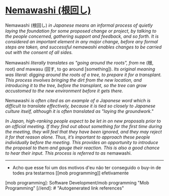 # [Nemawashi (根回し)](https://en.wikipedia.org/wiki/Nemawashi) 

Nemawashi (根回し) _in Japanese means an informal process of quietly laying the foundation for some proposed change or project, by talking to the people concerned, gathering support and feedback, and so forth. It is considered an important element in any major change, before any formal steps are taken, and successful nemawashi enables changes to be carried out with the consent of all sides._

Nemawashi _literally translates as "going around the roots", from_ ne (根, root) _and_ mawasu (回す, to go around [something]). _Its original meaning was literal: digging around the roots of a tree, to prepare it for a transplant. This process involves bringing the dirt from the new location, and introducing it to the tree, before the transplant, so the tree can grow accustomed to the new environment before it gets there._

Nemawashi _is often cited as an example of a Japanese word which is difficult to translate effectively, because it is tied so closely to Japanese culture itself, although it is often translated as "laying the groundwork."_

_In Japan, high-ranking people expect to be let in on new proposals prior to an official meeting. If they find out about something for the first time during the meeting, they will feel that they have been ignored, and they may reject it for that reason alone. Thus, it’s important to approach these people individually before the meeting. This provides an opportunity to introduce the proposal to them and gauge their reaction. This is also a good chance to hear their input. This process is referred to as_ nemawashi.

----

- Acho que esse foi um dos motivos d'eu não ter conseguido o buy-in de todes pra testarmos [[mob programming]] efetivamente

[//begin]: # "Autogenerated link references for markdown compatibility"
[mob programming]: Software Development/mob programming "Mob Programming"
[//end]: # "Autogenerated link references"